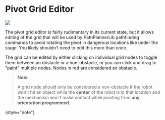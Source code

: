 # Pivot Grid Editor

![](pivotgrid.png)

The pivot grid editor is fairly rudimentary in its current state, but it allows editing of the grid that will be
used by PathPlannerLib pathfinding commands to avoid rotating the pivot in dangerous locations like under the stage. You likely shouldn't need to edit this more than once.

The grid can be edited by either clicking on individual grid nodes to toggle them between an obstacle or a non-obstacle,
or you can click and drag to "paint" multiple nodes. Nodes in red are considered an obstacle.

> **Note**
>
> A grid node should only be considered a non-obstacle if the robot won't hit an object while the **center** of the robot is in that location and the mechanism won't make contact while pivoting from **any orientation programmed**.
>
{style="note"}
